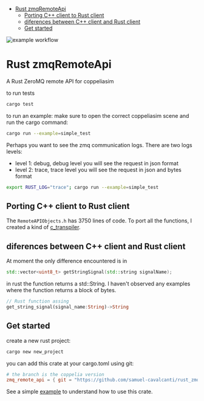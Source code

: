 <!--toc:start-->
- [Rust zmqRemoteApi](#rust-zmqremoteapi)
  - [Porting C++ client to Rust client](#porting-c-client-to-rust-client)
  - [diferences between C++ client and Rust client](#diferences-between-c-client-and-rust-client)
  - [Get started](#get-started)
<!--toc:end-->

![example workflow](https://github.com/samuel-cavalcanti/rust_zmqRemoteApi/actions/workflows/rust.yml/badge.svg?branch=main)
# Rust zmqRemoteApi

A Rust ZeroMQ remote API for coppeliasim

to run tests

```bash
cargo test
```

to run an example:
make sure to open the correct coppeliasim scene and
run the cargo command:

```bash
cargo run --example=simple_test
```

Perhaps you want to see the zmq communication logs.
There are two logs levels:

- level 1: debug, debug level you will see the request in json format
- level 2: trace, trace level you will see the request in json and bytes format

```bash
export RUST_LOG="trace"; cargo run --example=simple_test
```

## Porting C++ client to Rust client

The `RemoteAPIObjects.h` has 3750 lines of code. To port all the functions,
I created a kind of [c_transpiler](c_transpiler/).

## diferences between C++ client and Rust client

At moment the only difference encountered is in

```c++
std::vector<uint8_t> getStringSignal(std::string signalName);
```

in rust the function returns a std::String. I haven't observed any
examples where the function returns a block of bytes.

```rust
// Rust function assing 
get_string_signal(signal_name:String)->String
```
## Get started

create a new rust project:

```bash
cargo new new_project
```

you can add this crate at your cargo.toml using git:

```toml
# the branch is the coppelia version
zmq_remote_api = { git = "https://github.com/samuel-cavalcanti/rust_zmqRemoteApi", branch = "CoppeliaSim_4.10.0"}
```

See a simple [example](examples/get_simulation_time.rs) to understand how to use this crate.
